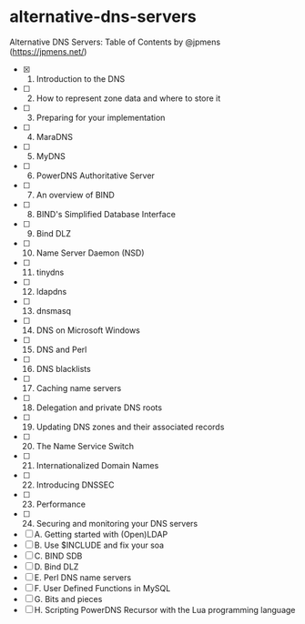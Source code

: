 # alternative-dns-servers
Alternative DNS Servers: Table of Contents by @jpmens (https://jpmens.net/)

- [x] 1. Introduction to the DNS
- [ ] 2. How to represent zone data and where to store it
- [ ] 3. Preparing for your implementation
- [ ] 4. MaraDNS                                                                   
- [ ] 5. MyDNS                                                                     
- [ ] 6. PowerDNS Authoritative Server 
- [ ] 7. An overview of BIND
- [ ] 8. BIND's Simplified Database Interface
- [ ] 9. Bind DLZ
- [ ] 10. Name Server Daemon (NSD)  
- [ ] 11. tinydns                                                                  
- [ ] 12. ldapdns                                                                  
- [ ] 13. dnsmasq                                                                  
- [ ] 14. DNS on Microsoft Windows
- [ ] 15. DNS and Perl
- [ ] 16. DNS blacklists
- [ ] 17. Caching name servers
- [ ] 18. Delegation and private DNS roots 
- [ ] 19. Updating DNS zones and their associated records 
- [ ] 20. The Name Service Switch
- [ ] 21. Internationalized Domain Names
- [ ] 22. Introducing DNSSEC
- [ ] 23. Performance                                                              
- [ ] 24. Securing and monitoring your DNS servers 
- [ ] A. Getting started with (Open)LDAP
- [ ] B. Use $INCLUDE and fix your soa
- [ ] C. BIND SDB
- [ ] D. Bind DLZ
- [ ] E. Perl DNS name servers
- [ ] F. User Defined Functions in MySQL
- [ ] G. Bits and pieces
- [ ] H. Scripting PowerDNS Recursor with the Lua programming language
